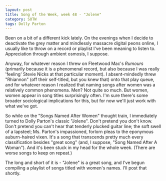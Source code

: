 ```yaml
---
layout: post
title: Song of the Week, week 48 - "Jolene"
category: SOTW
tags: Dolly Parton
---
```


Been on a bit of a different kick lately. On the evenings when I decide to deactivate the grey matter and mindlessly massacre digital peons online, I usually like to throw on a record or playlist I've been meaning to listen to. Appreciation through ambient osmosis, I suppose.

Anyway, for whatever reason I threw on Fleetwood Mac's _Rumours_ (primarily because it is a phenomenal record, but also because I was really 'feeling' Stevie Nicks at that particular moment). I absent-mindedly threw "Rhiannon" (off their self-titled, but you knew that) onto that play queue, and for whatever reason I realized that naming songs after women was a relatively common phenomena. Men? Not quite so much. But women, women appear in song titles surprisingly often. I'm sure there's some broader sociological implications for this, but for now we'll just work with what we've got.

So while on the "Songs Named After Women" thought train, I immediately turned to Dolly Parton's classic "Jolene". Don't pretend you don't know. Don't pretend you can't hear that tenderly plucked guitar line; the soft swell of a lapsteel; Ms. Parton's impassioned, forlorn pleas to the eponymous auburn-haired vixen. It's a song that transcends pretty much every classification besides "great song" (and, I suppose, "Song Named After A Woman"). And it's been stuck in my head for the whole week. (There are worse songs to keep on repeat.)

The long and short of it is - "Jolene" is a great song, and I've begun compiling a playlist of songs titled with women's names. I'll post that shortly.